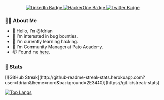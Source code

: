 <!---
fdrian/fdrian is a ✨ special ✨ repository because its `README.md` (this file) appears on your GitHub profile.
You can click the Preview link to take a look at your changes.
--->
<div id="badges" align="center">
  <a href="https://www.linkedin.com/in/fdrian/">
    <img src="https://img.shields.io/badge/LinkedIn-blue?style=for-the-badge&logo=linkedin&logoColor=white" alt="LinkedIn Badge"/>
  </a>
  <a href="https://hackerone.com/fdrian?type=user">
    <img src="https://img.shields.io/badge/HackerOne-black?style=for-the-badge&logo=hackerone&logoColor=white" alt="HackerOne Badge"/>
  </a>
  <a href="https://www.twitter.com/fdr1an/">
    <img src="https://img.shields.io/badge/Twitter-blue?style=for-the-badge&logo=twitter&logoColor=white" alt="Twitter Badge"/>
  </a>
</div>
<img src="https://komarev.com/ghpvc/?username=fdrian&style=flat-square&color=blue" alt=""/>

### 👨‍💻 About Me
- 👋 Hello, I’m @fdrian
- 👀 I’m interested in bug bounties.
- 🌱 I’m currently learning hacking.
- 💞️ I’m Community Manager at Pato Academy.
- 📫 Found me [here](https://adrianofreitas.me/).


### 🚀 Stats
<div>
  [![GitHub Streak](http://github-readme-streak-stats.herokuapp.com?user=fdrian&theme=nord&background=2E3440)](https://git.io/streak-stats)
  
  [![Top Langs](https://github-readme-stats.vercel.app/api/top-langs/?username=fdrian&layout=compact&theme=nord)](https://github.com/fdrian/github-readme-stats)
</div>

